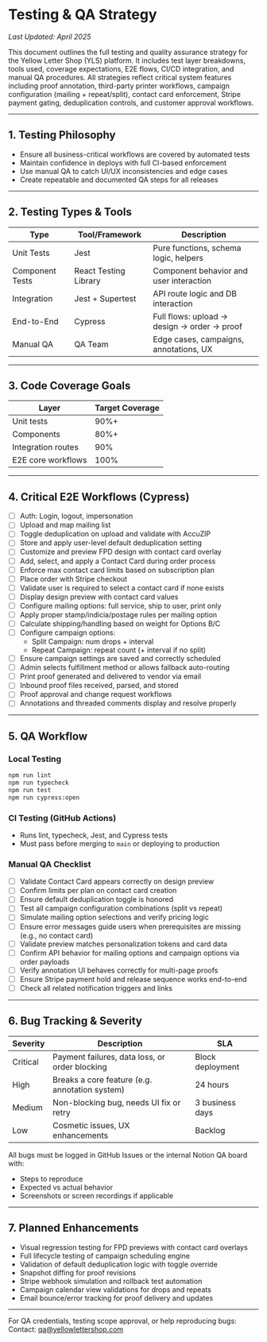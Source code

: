 # Testing & QA Strategy

_Last Updated: April 2025_

This document outlines the full testing and quality assurance strategy for the Yellow Letter Shop (YLS) platform. It includes test layer breakdowns, tools used, coverage expectations, E2E flows, CI/CD integration, and manual QA procedures. All strategies reflect critical system features including proof annotation, third-party printer workflows, campaign configuration (mailing + repeat/split), contact card enforcement, Stripe payment gating, deduplication controls, and customer approval workflows.

---

## 1. Testing Philosophy

- Ensure all business-critical workflows are covered by automated tests
- Maintain confidence in deploys with full CI-based enforcement
- Use manual QA to catch UI/UX inconsistencies and edge cases
- Create repeatable and documented QA steps for all releases

---

## 2. Testing Types & Tools

| Type             | Tool/Framework            | Description                                 |
|------------------|----------------------------|---------------------------------------------|
| Unit Tests       | Jest                      | Pure functions, schema logic, helpers       |
| Component Tests  | React Testing Library     | Component behavior and user interaction     |
| Integration      | Jest + Supertest          | API route logic and DB interaction          |
| End-to-End       | Cypress                   | Full flows: upload → design → order → proof |
| Manual QA        | QA Team                   | Edge cases, campaigns, annotations, UX      |

---

## 3. Code Coverage Goals

| Layer               | Target Coverage |
|---------------------|-----------------|
| Unit tests          | 90%+            |
| Components          | 80%+            |
| Integration routes  | 90%             |
| E2E core workflows  | 100%            |

---

## 4. Critical E2E Workflows (Cypress)

- [ ] Auth: Login, logout, impersonation
- [ ] Upload and map mailing list
- [ ] Toggle deduplication on upload and validate with AccuZIP
- [ ] Store and apply user-level default deduplication setting
- [ ] Customize and preview FPD design with contact card overlay
- [ ] Add, select, and apply a Contact Card during order process
- [ ] Enforce max contact card limits based on subscription plan
- [ ] Place order with Stripe checkout
- [ ] Validate user is required to select a contact card if none exists
- [ ] Display design preview with contact card values
- [ ] Configure mailing options: full service, ship to user, print only
- [ ] Apply proper stamp/indicia/postage rules per mailing option
- [ ] Calculate shipping/handling based on weight for Options B/C
- [ ] Configure campaign options:
  - Split Campaign: num drops + interval
  - Repeat Campaign: repeat count (+ interval if no split)
- [ ] Ensure campaign settings are saved and correctly scheduled
- [ ] Admin selects fulfillment method or allows fallback auto-routing
- [ ] Print proof generated and delivered to vendor via email
- [ ] Inbound proof files received, parsed, and stored
- [ ] Proof approval and change request workflows
- [ ] Annotations and threaded comments display and resolve properly

---

## 5. QA Workflow

### Local Testing
```bash
npm run lint
npm run typecheck
npm run test
npm run cypress:open
```

### CI Testing (GitHub Actions)
- Runs lint, typecheck, Jest, and Cypress tests
- Must pass before merging to `main` or deploying to production

### Manual QA Checklist
- [ ] Validate Contact Card appears correctly on design preview
- [ ] Confirm limits per plan on contact card creation
- [ ] Ensure default deduplication toggle is honored
- [ ] Test all campaign configuration combinations (split vs repeat)
- [ ] Simulate mailing option selections and verify pricing logic
- [ ] Ensure error messages guide users when prerequisites are missing (e.g., no contact card)
- [ ] Validate preview matches personalization tokens and card data
- [ ] Confirm API behavior for mailing options and campaign options via order payloads
- [ ] Verify annotation UI behaves correctly for multi-page proofs
- [ ] Ensure Stripe payment hold and release sequence works end-to-end
- [ ] Check all related notification triggers and links

---

## 6. Bug Tracking & Severity

| Severity   | Description                                     | SLA               |
|------------|-------------------------------------------------|-------------------|
| Critical   | Payment failures, data loss, or order blocking  | Block deployment  |
| High       | Breaks a core feature (e.g. annotation system)  | 24 hours          |
| Medium     | Non-blocking bug, needs UI fix or retry         | 3 business days   |
| Low        | Cosmetic issues, UX enhancements                | Backlog           |

All bugs must be logged in GitHub Issues or the internal Notion QA board with:
- Steps to reproduce
- Expected vs actual behavior
- Screenshots or screen recordings if applicable

---

## 7. Planned Enhancements

- Visual regression testing for FPD previews with contact card overlays
- Full lifecycle testing of campaign scheduling engine
- Validation of default deduplication logic with toggle override
- Snapshot diffing for proof revisions
- Stripe webhook simulation and rollback test automation
- Campaign calendar view validations for drops and repeats
- Email bounce/error tracking for proof delivery and updates

---

For QA credentials, testing scope approval, or help reproducing bugs:  
Contact: qa@yellowlettershop.com